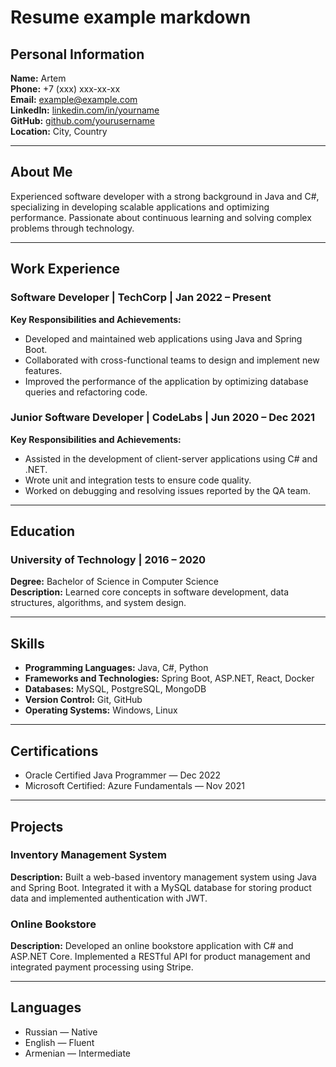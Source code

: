 # Resume example markdown

## Personal Information

**Name:** Artem  
**Phone:** +7 (xxx) xxx-xx-xx  
**Email:** example@example.com  
**LinkedIn:** [linkedin.com/in/yourname](https://linkedin.com/in/yourname)  
**GitHub:** [github.com/yourusername](https://github.com/yourusername)  
**Location:** City, Country

---

## About Me

Experienced software developer with a strong background in Java and C#, specializing in developing scalable applications and optimizing performance. Passionate about continuous learning and solving complex problems through technology.

---

## Work Experience

### Software Developer | TechCorp | Jan 2022 – Present
**Key Responsibilities and Achievements:**

- Developed and maintained web applications using Java and Spring Boot.
- Collaborated with cross-functional teams to design and implement new features.
- Improved the performance of the application by optimizing database queries and refactoring code.

### Junior Software Developer | CodeLabs | Jun 2020 – Dec 2021
**Key Responsibilities and Achievements:**

- Assisted in the development of client-server applications using C# and .NET.
- Wrote unit and integration tests to ensure code quality.
- Worked on debugging and resolving issues reported by the QA team.

---

## Education

### University of Technology | 2016 – 2020
**Degree:** Bachelor of Science in Computer Science  
**Description:** Learned core concepts in software development, data structures, algorithms, and system design.

---

## Skills

- **Programming Languages:** Java, C#, Python
- **Frameworks and Technologies:** Spring Boot, ASP.NET, React, Docker
- **Databases:** MySQL, PostgreSQL, MongoDB
- **Version Control:** Git, GitHub
- **Operating Systems:** Windows, Linux

---

## Certifications

- Oracle Certified Java Programmer — Dec 2022
- Microsoft Certified: Azure Fundamentals — Nov 2021

---

## Projects

### Inventory Management System
**Description:** Built a web-based inventory management system using Java and Spring Boot. Integrated it with a MySQL database for storing product data and implemented authentication with JWT.

### Online Bookstore
**Description:** Developed an online bookstore application with C# and ASP.NET Core. Implemented a RESTful API for product management and integrated payment processing using Stripe.

---

## Languages

- Russian — Native
- English — Fluent
- Armenian — Intermediate
